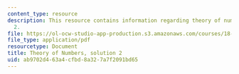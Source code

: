 ```yaml
---
content_type: resource
description: This resource contains information regarding theory of numbers, solution
  2.
file: https://ol-ocw-studio-app-production.s3.amazonaws.com/courses/18-781-theory-of-numbers-spring-2012/ab9702d463a4cfbd8a327a7f2091bd65_MIT18_781S12_pset2sol.pdf
file_type: application/pdf
resourcetype: Document
title: Theory of Numbers, solution 2
uid: ab9702d4-63a4-cfbd-8a32-7a7f2091bd65
---
```


